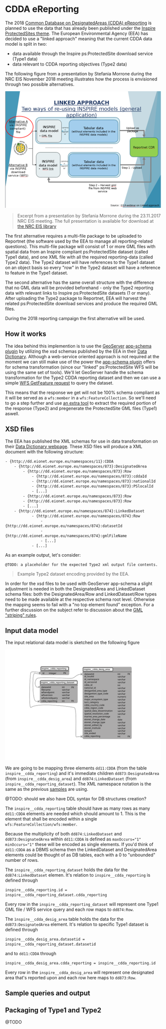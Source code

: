 # CDDA eReporting
The 2018 [Common Database on DesignatedAreas (CDDA) eReporting](
https://www.eea.europa.eu/themes/biodiversity/document-library/cdda-2018-reporting)
is planned to use the data that has already been published under the [Inspire
ProtectedSites theme](http://inspire.ec.europa.eu/theme/ps). The European
Environmental Agency (EEA) has decided to use a "linked approach" meaning that
the current CDDA data model is split in two:
- data available through the Inspire ps:ProtectedSite download service (Type1 data)
- data relevant to CDDA reporting objectives (Type2 data)

The following figure from a presentation by Stefania Morrone during the NRC EIS
November 2018 meeting illustrates how the process is envisioned through two
possible alternatives.

![Fig 1. CDDA reporting linked approach](../img/cdda_linked_approach.png)

> Excerpt from a presentation by Stefania Morrone during the 23.11.2017 NRC EIS
meeting. The full presentation is available for download at [the NRC EIS library](https://forum.eionet.europa.eu/nrc-eis-environmental-information-systems/library/meetings/2017-nrc-eis-meeting/presentations/linked-approach-epsilon-23.11.17)

The first alternative requires a multi-file package to be uploaded to Reportnet
(the software used by the EEA to manage all reporting-related questions). This
multi-file package will consist of 1 or more GML files with spatial data from
an Inspire compliant ps:ProtectedSite dataset (called Type1 data), and one
XML file with all the required reporting-data (called Type2 data). The Type2
dataset will have references to the Type1 dataset on an object basis so
every "row" in the Type2 dataset will have a reference to feature in the Type1
dataset.

The second alternative has the same overall structure with the difference that
no GML data will be provided beforehand - only the Type2 reporting data with
relevant links to Inspire ps:ProtectedSite datasets (1 or many). After uploading
the Type2 package to Reportnet, EEA will harvest the related ps:ProtectedSite
download services and produce the required GML files.

During the 2018 reporting campaign the first alternative will be used.

## How it works
The idea behind this implemention is to use the [GeoServer](http://geoserver.org)
[app-schema plugin](http://docs.geoserver.org/stable/en/user/data/app-schema/index.html)
by utilizing the xsd schemas published by the EEA in their
[Data Dictionary](http://dd.eionet.europa.eu/). Although a web-service oriented
approach is not required at the moment we can still make use of the power the
[app-schema plugin](http://docs.geoserver.org/stable/en/user/data/app-schema/index.html)
offers for schema transformation (since our "linked" ps:ProtectedSite WFS will
be using the same set of tools). We'll let GeoServer handle the schema
transformation for the Type2 CDDA reporting dataset and then we can use a simple
[WFS GetFeature request](#sample-queries-and-output) to query the dataset.

This means that the response we get will not be 100% schema compliant as it will
be served as a `wfs:member` in a `wfs:FeatureCollection`. So we'll need to go
a step further and use [an extra tool](#packaging-of-type1-and-type2) to extract
the required portion of the response (Type2) and pregenerate the ProtectedSite
GML files (Type1) aswell.  


## XSD files
The EEA has published the XML schemas for use in data transformation on their
[Data Dictionary webpage](http://dd.eionet.europa.eu/datasets/3344). These
XSD files will produce a XML document with the following structure:

```
- {http://dd.eionet.europe.eu/namespaces/11}:CDDA
    - {http://dd.eionet.europe.eu/namespaces/873}:DesignatedArea
        - {http://dd.eionet.europe.eu/namespaces/873}:Row
            - {http://dd.eionet.europe.eu/namespaces/873}:cddaId
            - {http://dd.eionet.europe.eu/namespaces/873}:nationalId
            - {http://dd.eionet.europe.eu/namespaces/873}:PSlocalId
            - [...]
        - {http://dd.eionet.europe.eu/namespaces/873}:Row
        - {http://dd.eionet.europe.eu/namespaces/873}:Row
        - [...]
    - {http://dd.eionet.europe.eu/namespaces/874}:LinkedDataset
            - {http://dd.eionet.europe.eu/namespaces/874}:Row
                - {http://dd.eionet.europe.eu/namespaces/874}:datasetId
                - {http://dd.eionet.europe.eu/namespaces/874}:gmlFileName
                - [...]
            - [...]
```

As an example output, let's consider:

```
@TODO: a placeholder for the expected Type2 xml output file contents.
```
> Example Type2 dataset encoding provided by the EEA.

In order for the xsd files to be used with GeoServer app-schema a slight
adjustment is needed in both the DesignatedArea and LinkedDataset schema files:
both the DesignatedArea/Row and LinkedDataset/Row types need to be made
available at the respective schema root level. Otherwise the mapping seems to
fail with a "no top element found" exception. For a further discussion on the
subject refer to discussion about the [GML "striping" rules](
http://docs.geoserver.org/stable/en/user/data/app-schema/mapping-file.html#targetattributenode-optional).


## Input data model
The input relational data model is sketched on the following figure

![Fig 2. Relational data model for input data](../img/cdda_input_datamodel.svg)

We are going to be mapping three elements `dd11:CDDA` (from the table
`inspire__cdda_reporting`) and it's immediate children `dd873:DesignatedArea`
(from `inspire__cdda_desig_area`) and `dd874:LinkedDataset`
(from `inspire__cdda_reporting_dataset`). The XML namespace notation is the
same as the previous [samples](#XSD) are using.

@TODO: should we also have DDL syntax for DB structures creation?

The `inspire__cdda_reporting` table should have as many rows
as many `dd11:CDDA` elements are needed which should amount to 1. This is the
element that shall be encoded within a single `wfs:FeatureCollection/wfs:member`.

Because the multiplicity of both `dd874:LinkedDataset` and `dd873:DesignatedArea`
within `dd11:CDDA` is defined as `maxOccurs="1" minOccurs="1"` these will be
encoded as single elements. If you'd think of `dd11:CDDA` as a DBMS schema then
the LinkedDataset and DesignatedArea elements could be thought of as DB
tables, each with a 0 to "unbounded" number of rows.

The `inspire__cdda_reporting_dataset` holds the data for the
`dd874:LinkedDataset` elemen. It's relation to `inspire__cdda_reporting` is
defined through

```
inspire__cdda_reporting.id = inspire__cdda_reporting_dataset.cdda_reporting
```

Every row in the `inspire__cdda_reporting_dataset` will represent one Type1
GML file / WFS service query and each row maps to `dd874:Row`.

The `ìnspire__cdda_desig_area` table holds the data for the
`dd873:DesignatedArea` element. It's relation to specific Type1 dataset is
defined through

```
inspire__cdda_desig_area.datasetid = inspire__cdda_reporting_dataset.datasetid
```

and to `dd11:CDDA` through

```
inspire__cdda_desig_area.cdda_reporting = inspire__cdda_reporting.id
```

Every row in the `inspire__cdda_desig_area` will represent one designated area
that's reported upon and each row here maps to `dd873:Row`.


## Sample queries and output


## Packaging of Type1 and Type2
@TODO
